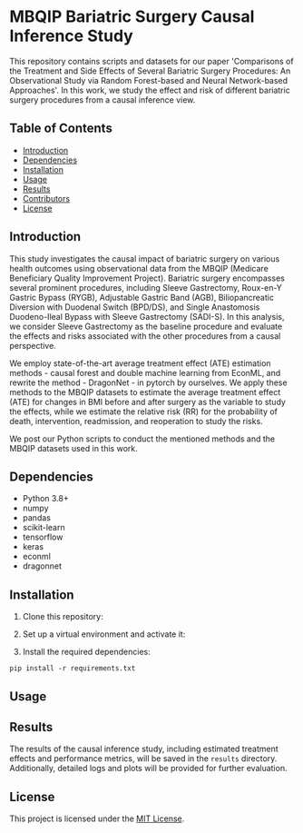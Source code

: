 # MBQIP Bariatric Surgery Causal Inference Study

This repository contains scripts and datasets for our paper 'Comparisons of the Treatment and Side Effects of Several Bariatric Surgery Procedures: An Observational Study via Random Forest-based and Neural Network-based Approaches'. In this work, we study the effect and risk of different bariatric surgery procedures from a causal inference view. 

## Table of Contents

- [Introduction](#introduction)
- [Dependencies](#dependencies)
- [Installation](#installation)
- [Usage](#usage)
- [Results](#results)
- [Contributors](#contributors)
- [License](#license)

## Introduction

This study investigates the causal impact of bariatric surgery on various health outcomes using observational data from the MBQIP (Medicare Beneficiary Quality Improvement Project). Bariatric surgery encompasses several prominent procedures, including Sleeve Gastrectomy, Roux-en-Y Gastric Bypass (RYGB), Adjustable Gastric Band (AGB), Biliopancreatic Diversion with Duodenal Switch (BPD/DS), and Single Anastomosis Duodeno-Ileal Bypass with Sleeve Gastrectomy (SADI-S). In this analysis, we consider Sleeve Gastrectomy as the baseline procedure and evaluate the effects and risks associated with the other procedures from a causal perspective.

We employ state-of-the-art average treatment effect (ATE) estimation methods -  causal forest and double machine learning from EconML, and rewrite the method - DragonNet - in pytorch by ourselves. We apply these methods to the MBQIP datasets to estimate the average treatment effect (ATE) for changes in BMI before and after surgery as the variable to study the effects, while we estimate the relative risk (RR) for the probability of death, intervention, readmission, and reoperation to study the risks. 

We post our Python scripts to conduct the mentioned methods and the MBQIP datasets used in this work. 


## Dependencies

- Python 3.8+
- numpy
- pandas
- scikit-learn
- tensorflow
- keras
- econml
- dragonnet

## Installation

1. Clone this repository:

2. Set up a virtual environment and activate it:

3. Install the required dependencies:

`pip install -r requirements.txt`

## Usage

## Results

The results of the causal inference study, including estimated treatment effects and performance metrics, will be saved in the `results` directory. Additionally, detailed logs and plots will be provided for further evaluation.

## License

This project is licensed under the [MIT License](LICENSE.md).
